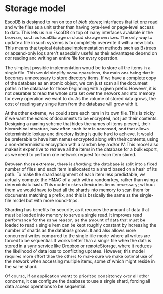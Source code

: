 # Storage model

EscoDB is designed to run on top of _blob stores_; interfaces that let one read
and write files as a unit rather than having byte-level or page-level access to
data. This lets us run EscoDB on top of many interfaces available in the
browser, such as localStorage or cloud storage services. The only way to update
a file in such systems is to completely overwrite it with a new blob. This means
that typical database implementation methods such as B+trees or append-only logs
aren't especially useful as their advantages depend on _not_ reading and writing
an entire file for every operation.

The simplest possible implementation would be to store all the items in a single
file. This would simplify some operations, the main one being that it becomes
unnecessary to store directory items. If we have a complete copy of the database
as an atomic object, we can just scan all the document paths in the database for
those beginning with a given prefix. However, it is not desirable to read the
whole data set over the network and into memory for every operation we want to
do. As the volume of stored data grows, the cost of reading any single item from
the database will grow with it.

At the other extreme, we could store each item in its own file. This is tricky
if we want the _names_ of documents to be encrypted, not just their contents.
Designing a naming scheme that hides the names of items present, their
hierarchical structure, how often each item is accessed, and that allows
deterministic lookup and directory listing is quite hard to achieve. It would be
preferable to have item names encrypted along with their contents, using a
non-deterministic encryption with a random key and/or IV. This model also makes
it expensive to retrieve all the items in the database for a bulk export, as we
need to perform one network request for each item stored.

Between those extremes, there is _sharding_: the database is split into a fixed
number of files, and each item is allocated to a shard based on a hash of its
path. To make the shard assignment of each item less predictable, we actually
compute the HMAC of a path with a random key, rather than using a deterministic
hash. This model makes directories items necessary; without them we would have
to load all the shards into memory to scan them for documents matching a prefix,
and this is basically the same as the single-file model but with more
round-trips.

Sharding has benefits for security, as it reduces the amount of data that must
be loaded into memory to serve a single read. It improves read performance for
the same reason, as the amount of data that must be loaded to read a single item
can be kept roughly constant by increasing the number of shards as the database
grows. It and also allows more concurrent writes compared to the single-file
model where all writes are forced to be sequential. It works better than a
single file when the data is stored in a sync service like Dropbox or
remoteStorage, where it reduces the likelihood of data loss to conflicting
updates. However, this model requires more effort than the others to make sure
we make optimal use of the network when accessing multiple items, some of which
might reside in the same shard.

Of course, if an application wants to prioritise consistency over all other
concerns, it can configure the database to use a single shard, forcing all data
access operations to be sequential.
